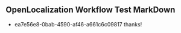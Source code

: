 ## OpenLocalization Workflow Test MarkDown
* ea7e56e8-0bab-4590-af46-a661c6c09817 thanks!

<!--HONumber=Aug16_HO3-->


